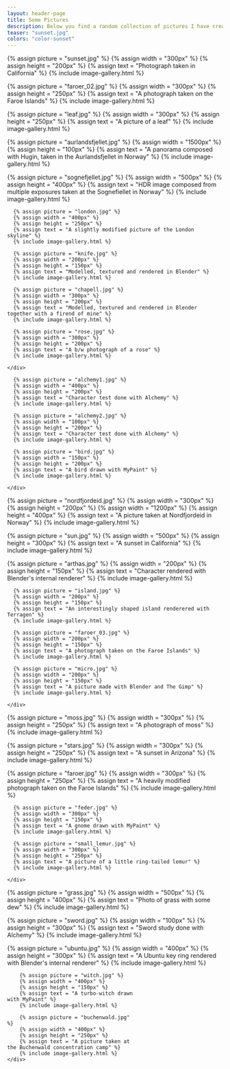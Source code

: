 ```yaml
---
layout: header-page
title: Some Pictures
description: Below you find a random collection of pictures I have created. Some of them are photographs, some are rendered with 3D software and some are drawn by hand.
teaser: "sunset.jpg"
colors: "color-sunset"
---
```


<div class="gallery">


  {% assign picture = "sunset.jpg" %}
  {% assign width = "300px" %}
  {% assign height = "200px" %}
  {% assign text = "Photograph taken in California" %}
  {% include image-gallery.html %}

  {% assign picture = "faroer_02.jpg" %}
  {% assign width = "300px" %}
  {% assign height = "250px" %}
  {% assign text = "A photograph taken on the Faroe Islands" %}
  {% include image-gallery.html %}

  {% assign picture = "leaf.jpg" %}
  {% assign width = "300px" %}
  {% assign height = "250px" %}
  {% assign text = "A picture of a leaf" %}
  {% include image-gallery.html %}

  {% assign picture = "aurlandsfjellet.jpg" %}
  {% assign width = "1500px" %}
  {% assign height = "100px" %}
  {% assign text = "A panorama composed with Hugin, taken in the Aurlandsfjellet in Norway" %}
  {% include image-gallery.html %}

  {% assign picture = "sognefjellet.jpg" %}
  {% assign width = "500px" %}
  {% assign height = "400px" %}
  {% assign text = "HDR image composed from multiple exposures taken at the Sognefiellet in Norway" %}
  {% include image-gallery.html %}

  <div class="item" style="width: 500px; min-height: 300px">
    <div class="gallery">
      
      {% assign picture = "london.jpg" %}
      {% assign width = "400px" %}
      {% assign height = "250px" %}
      {% assign text = "A slightly modified picture of the London skyline" %}
      {% include image-gallery.html %}

      {% assign picture = "knife.jpg" %}
      {% assign width = "200px" %}
      {% assign height = "150px" %}
      {% assign text = "Modelled, textured and rendered in Blender" %}
      {% include image-gallery.html %}

      {% assign picture = "chapell.jpg" %}
      {% assign width = "300px" %}
      {% assign height = "200px" %}
      {% assign text = "Modelled, textured and rendered in Blender together with a firend of mine" %}
      {% include image-gallery.html %}

      {% assign picture = "rose.jpg" %}
      {% assign width = "300px" %}
      {% assign height = "200px" %}
      {% assign text = "A b/w photograph of a rose" %}
      {% include image-gallery.html %}
        
    </div>
  </div>

  <div class="item" style="width: 500px; min-height: 200px">
    <div class="gallery">

      {% assign picture = "alchemy1.jpg" %}
      {% assign width = "400px" %}
      {% assign height = "200px" %}
      {% assign text = "Character test done with Alchemy" %}
      {% include image-gallery.html %}

      {% assign picture = "alchemy2.jpg" %}
      {% assign width = "100px" %}
      {% assign height = "200px" %}
      {% assign text = "Character test done with Alchemy" %}
      {% include image-gallery.html %}

      {% assign picture = "bird.jpg" %}
      {% assign width = "150px" %}
      {% assign height = "200px" %}
      {% assign text = "A bird drawn with MyPaint" %}
      {% include image-gallery.html %}

    </div>
  </div>

  {% assign picture = "nordfjordeid.jpg" %}
  {% assign width = "300px" %}
  {% assign height = "200px" %}
  {% assign width = "1200px" %}
  {% assign height = "400px" %}
  {% assign text = "A picture taken at Nordfjordeid in Norway" %}
  {% include image-gallery.html %}


  {% assign picture = "sun.jpg" %}
  {% assign width = "500px" %}
  {% assign height = "300px" %}
  {% assign text = "A sunset in California" %}
  {% include image-gallery.html %}

  <div class="item" style="width: 500px; min-height: 300px">
    <div class="gallery">
      {% assign picture = "arthas.jpg" %}
      {% assign width = "200px" %}
      {% assign height = "150px" %}
      {% assign text = "Character rendered with Blender's internal renderer" %}
      {% include image-gallery.html %}


      {% assign picture = "island.jpg" %}
      {% assign width = "200px" %}
      {% assign height = "150px" %}
      {% assign text = "An interestingly shaped island renderered with Terragen" %}
      {% include image-gallery.html %}

      {% assign picture = "faroer_03.jpg" %}
      {% assign width = "200px" %}
      {% assign height = "150px" %}
      {% assign text = "A photograph taken on the Faroe Islands" %}
      {% include image-gallery.html %}

      {% assign picture = "micro.jpg" %}
      {% assign width = "200px" %}
      {% assign height = "150px" %}
      {% assign text = "A picture made with Blender and The Gimp" %}
      {% include image-gallery.html %}

    </div>
  </div>

  {% assign picture = "moss.jpg" %}
  {% assign width = "300px" %}
  {% assign height = "250px" %}
  {% assign text = "A photograph of moss" %}
  {% include image-gallery.html %}

  {% assign picture = "stars.jpg" %}
  {% assign width = "300px" %}
  {% assign height = "250px" %}
  {% assign text = "A sunset in Arizona" %}
  {% include image-gallery.html %}

  {% assign picture = "faroer.jpg" %}
  {% assign width = "300px" %}
  {% assign height = "250px" %}
  {% assign text = "A heavily modified photograph taken on the Faroe Islands" %}
  {% include image-gallery.html %}

  <div class="item" style="width: 500px; min-height: 10px">
    <div class="gallery">

      {% assign picture = "feder.jpg" %}
      {% assign width = "300px" %}
      {% assign height = "150px" %}
      {% assign text = "A gnome drawn with MyPaint" %}
      {% include image-gallery.html %}

      {% assign picture = "small_lemur.jpg" %}
      {% assign width = "300px" %}
      {% assign height = "250px" %}
      {% assign text = "A picture of a little ring-tailed lemur" %}
      {% include image-gallery.html %}

    </div>
  </div>

  {% assign picture = "grass.jpg" %}
  {% assign width = "500px" %}
  {% assign height = "400px" %}
  {% assign text = "Photo of grass with some dew" %}
  {% include image-gallery.html %}

  {% assign picture = "sword.jpg" %}
  {% assign width = "100px" %}
  {% assign height = "300px" %}
  {% assign text = "Sword study done with Alchemy" %}
  {% include image-gallery.html %}

  {% assign picture = "ubuntu.jpg" %}
  {% assign width = "400px" %}
  {% assign height = "300px" %}
  {% assign text = "A Ubuntu key ring rendered with Blender's internal renderer" %}
  {% include image-gallery.html %}

  <div class="item" style="width: 300px; min-height: 300px">
    <div class="gallery">

        {% assign picture = "witch.jpg" %}
        {% assign width = "400px" %}
        {% assign height = "150px" %}
        {% assign text = "A turbo-witch drawn with MyPaint" %}
        {% include image-gallery.html %}

        {% assign picture = "buchenwald.jpg" %}
        {% assign width = "400px" %}
        {% assign height = "250px" %}
        {% assign text = "A picture taken at the Buchenwald concentration camp" %}
        {% include image-gallery.html %}
    </div>
  </div>
</div>
